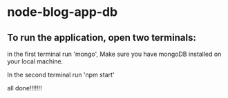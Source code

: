 # node-blog-app-db

## To run the application, open two terminals:

in the first terminal run 'mongo', Make sure you have mongoDB installed on your local machine.

In the second terminal run 'npm start'

all done!!!!!!!

